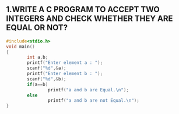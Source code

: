 ## 1.WRITE A C PROGRAM TO ACCEPT TWO INTEGERS AND CHECK WHETHER THEY ARE EQUAL OR NOT?
``` c
#include<stdio.h>
void main()
{
        int a,b;
        printf("Enter element a : ");
        scanf("%d",&a);
        printf("Enter element b : ");
        scanf("%d",&b);
        if(a==b)
                printf("a and b are Equal.\n");
        else
                printf("a and b are not Equal.\n");
}
```
